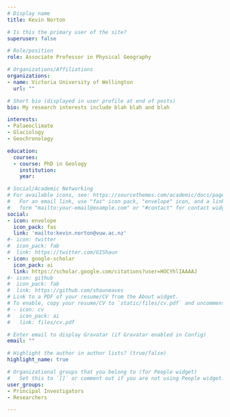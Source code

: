 ```yaml
---
# Display name
title: Kevin Norton

# Is this the primary user of the site?
superuser: false

# Role/position
role: Associate Professor in Physical Geography

# Organizations/Affiliations
organizations:
- name: Victoria University of Wellington
  url: ""

# Short bio (displayed in user profile at end of posts)
bio: My research interests include blah blah and blah

interests:
- Palaeoclimate
- Glaciology
- Geochronology

education:
  courses:
  - course: PhD in Geology
    institution: 
    year: 

# Social/Academic Networking
# For available icons, see: https://sourcethemes.com/academic/docs/page-builder/#icons
#   For an email link, use "fas" icon pack, "envelope" icon, and a link in the
#   form "mailto:your-email@example.com" or "#contact" for contact widget.
social:
- icon: envelope
  icon_pack: fas
  link: 'mailto:kevin.norton@vuw.ac.nz'
#- icon: twitter
#  icon_pack: fab
#  link: https://twitter.com/GIShaun
- icon: google-scholar
  icon_pack: ai
  link: https://scholar.google.com/citations?user=HOCYhlIAAAAJ
#- icon: github
#  icon_pack: fab
#  link: https://github.com/shauneaves
# Link to a PDF of your resume/CV from the About widget.
# To enable, copy your resume/CV to `static/files/cv.pdf` and uncomment the lines below.
# - icon: cv
#   icon_pack: ai
#   link: files/cv.pdf

# Enter email to display Gravatar (if Gravatar enabled in Config)
email: ""

# Highlight the author in author lists? (true/false)
highlight_name: true

# Organizational groups that you belong to (for People widget)
#   Set this to `[]` or comment out if you are not using People widget.
user_groups:
- Principal Investigators
- Researchers

---
```

